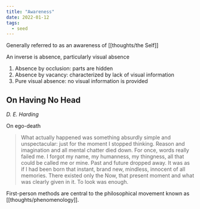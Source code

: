 ```yaml
---
title: "Awareness"
date: 2022-01-12
tags:
  - seed
---
```


Generally referred to as an awareness of [[thoughts/the Self]]

An inverse is absence, particularly visual absence

1. Absence by occlusion: parts are hidden
2. Absence by vacancy: characterized by lack of visual information
3. Pure visual absence: no visual information is provided

## On Having No Head

_D. E. Harding_

On ego-death

> What actually happened was something absurdly simple and unspectacular: just for the moment I stopped thinking. Reason and imagination and all mental chatter died down. For once, words really failed me. I forgot my name, my humanness, my thingness, all that could be called me or mine. Past and future dropped away. It was as if I had been born that instant, brand new, mindless, innocent of all memories. There existed only the Now, that present moment and what was clearly given in it. To look was enough.

First-person methods are central to the philosophical movement known as [[thoughts/phenomenology]].

